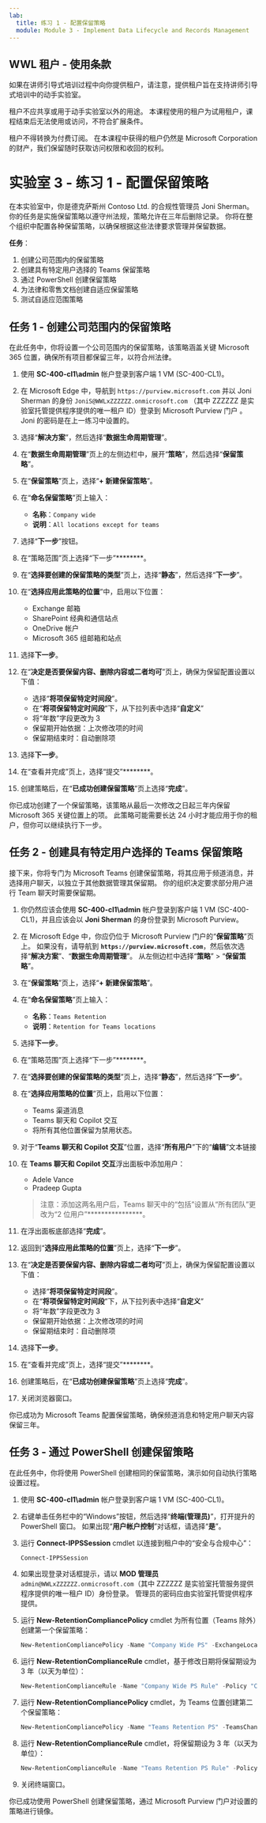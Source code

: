 ```yaml
---
lab:
  title: 练习 1 - 配置保留策略
  module: Module 3 - Implement Data Lifecycle and Records Management
---
```


## WWL 租户 - 使用条款

如果在讲师引导式培训过程中向你提供租户，请注意，提供租户旨在支持讲师引导式培训中的动手实验室。

租户不应共享或用于动手实验室以外的用途。 本课程使用的租户为试用租户，课程结束后无法使用或访问，不符合扩展条件。

租户不得转换为付费订阅。 在本课程中获得的租户仍然是 Microsoft Corporation 的财产，我们保留随时获取访问权限和收回的权利。

# 实验室 3 - 练习 1 - 配置保留策略

在本实验室中，你是德克萨斯州 Contoso Ltd. 的合规性管理员 Joni Sherman。 你的任务是实施保留策略以遵守州法规，策略允许在三年后删除记录。 你将在整个组织中配置各种保留策略，以确保根据这些法律要求管理并保留数据。

**任务**：

1. 创建公司范围内的保留策略
1. 创建具有特定用户选择的 Teams 保留策略
1. 通过 PowerShell 创建保留策略
1. 为法律和零售文档创建自适应保留策略
1. 测试自适应范围策略

## 任务 1 - 创建公司范围内的保留策略

在此任务中，你将设置一个公司范围内的保留策略，该策略涵盖关键 Microsoft 365 位置，确保所有项目都保留三年，以符合州法律。

1. 使用 **SC-400-cl1\admin** 帐户登录到客户端 1 VM (SC-400-CL1)。

1. 在 Microsoft Edge 中，导航到 `https://purview.microsoft.com` 并以 Joni Sherman 的身份 `JoniS@WWLxZZZZZZ.onmicrosoft.com` （其中 ZZZZZZ 是实验室托管提供程序提供的唯一租户 ID）登录到 Microsoft Purview 门户  。 Joni 的密码是在上一练习中设置的。

1. 选择“**解决方案**”，然后选择“**数据生命周期管理**”。

1. 在“**数据生命周期管理**”页上的左侧边栏中，展开“**策略**”，然后选择“**保留策略**”。

1. 在“**保留策略**”页上，选择“**+ 新建保留策略**”。

1. 在“**命名保留策略**”页上输入：

    - **名称**：`Company wide`
    - **说明**：`All locations except for teams`

1. 选择“**下一步**”按钮。  

1. 在“策略范围”页上选择“下一步”********。

1. 在“**选择要创建的保留策略的类型**”页上，选择“**静态**”，然后选择“**下一步**”。

1. 在“**选择应用此策略的位置**”中，启用以下位置：

   - Exchange 邮箱
   - SharePoint 经典和通信站点
   - OneDrive 帐户
   - Microsoft 365 组邮箱和站点

1. 选择**下一步**。

1. 在“**决定是否要保留内容、删除内容或二者均可**”页上，确保为保留配置设置以下值：

   - 选择“**将项保留特定时间段**”。
   - 在“**将项保留特定时间段**”下，从下拉列表中选择“**自定义**”
   - 将“年数”字段更改为 3
   - 保留期开始依据：上次修改项的时间
   - 保留期结束时：自动删除项

1. 选择**下一步**。

1. 在“查看并完成”页上，选择“提交”********。

1. 创建策略后，在“**已成功创建保留策略**”页上选择“**完成**”。

你已成功创建了一个保留策略，该策略从最后一次修改之日起三年内保留 Microsoft 365 关键位置上的项。 此策略可能需要长达 24 小时才能应用于你的租户，但你可以继续执行下一步。

## 任务 2 - 创建具有特定用户选择的 Teams 保留策略

接下来，你将专门为 Microsoft Teams 创建保留策略，将其应用于频道消息，并选择用户聊天，以独立于其他数据管理其保留期。 你的组织决定要求部分用户进行 Team 聊天时需要保留期。

1. 你仍然应该会使用 **SC-400-cl1\admin** 帐户登录到客户端 1 VM (SC-400-CL1)，并且应该会以 **Joni Sherman** 的身份登录到 Microsoft Purview。

1. 在 Microsoft Edge 中，你应仍位于 Microsoft Purview 门户的“**保留策略**”页上。 如果没有，请导航到 **`https://purview.microsoft.com`**，然后依次选择“**解决方案**”、“**数据生命周期管理**”。 从左侧边栏中选择“**策略**” > “**保留策略**”。

1. 在“**保留策略**”页上，选择“**+ 新建保留策略**”。

1. 在“**命名保留策略**”页上输入：

   - **名称**：`Teams Retention`
   - **说明**：`Retention for Teams locations`

1. 选择**下一步**。

1. 在“策略范围”页上选择“下一步”********。

1. 在“**选择要创建的保留策略的类型**”页上，选择“**静态**”，然后选择“**下一步**”。

1. 在“**选择应用策略的位置**”页上，启用以下位置：

   - Teams 渠道消息
   - Teams 聊天和 Copilot 交互
   - 将所有其他位置保留为禁用状态。

1. 对于“**Teams 聊天和 Copilot 交互**”位置，选择“**所有用户**”下的“**编辑**”文本链接

1. 在 **Teams 聊天和 Copilot 交互**浮出面板中添加用户：

    - Adele Vance
    - Pradeep Gupta

    >注意：添加这两名用户后，Teams 聊天中的“包括”设置从“所有团队”更改为“2 位用户”****************。

1. 在浮出面板底部选择“**完成**”。

1. 返回到“**选择应用此策略的位置**”页上，选择“**下一步**”。

1. 在“**决定是否要保留内容、删除内容或二者均可**”页上，确保为保留配置设置以下值：

   - 选择“**将项保留特定时间段**”。
   - 在“**将项保留特定时间段**”下，从下拉列表中选择“**自定义**”
   - 将“年数”字段更改为 3
   - 保留期开始依据：上次修改项的时间
   - 保留期结束时：自动删除项

1. 选择**下一步**。

1. 在“查看并完成”页上，选择“提交”********。

1. 创建策略后，在“**已成功创建保留策略**”页上选择“**完成**”。

1. 关闭浏览器窗口。

你已成功为 Microsoft Teams 配置保留策略，确保频道消息和特定用户聊天内容保留三年。

## 任务 3 - 通过 PowerShell 创建保留策略

在此任务中，你将使用 PowerShell 创建相同的保留策略，演示如何自动执行策略设置过程。

1. 使用 **SC-400-cl1\admin** 帐户登录到客户端 1 VM (SC-400-CL1)。

1. 右键单击任务栏中的“Windows”按钮，然后选择“**终端(管理员)**”，打开提升的 PowerShell 窗口。 如果出现“**用户帐户控制**”对话框，请选择“**是**”。

1. 运行 **Connect-IPPSSession** cmdlet 以连接到租户中的“安全与合规中心”：

    ```powershell
    Connect-IPPSSession
    ```

1. 如果出现登录对话框提示，请以 **MOD 管理员**`admin@WWLxZZZZZZ.onmicrosoft.com`（其中 ZZZZZZ 是实验室托管服务提供程序提供的唯一租户 ID）身份登录。 管理员的密码应由实验室托管提供程序提供。

1. 运行 **New-RetentionCompliancePolicy** cmdlet 为所有位置（Teams 除外）创建第一个保留策略：

    ```powershell
    New-RetentionCompliancePolicy -Name "Company Wide PS" -ExchangeLocation All -ModernGroupLocation All -SharePointLocation All -OneDriveLocation All
    ```

1. 运行 **New-RetentionComplianceRule** cmdlet，基于修改日期将保留期设为 3 年（以天为单位）：

    ```powershell
    New-RetentionComplianceRule -Name "Company Wide PS Rule" -Policy "Company Wide PS" -RetentionDuration 1095 -ExpirationDateOption ModificationAgeInDays -RetentionComplianceAction Keep
    ```

1. 运行 **New-RetentionCompliancePolicy** cmdlet，为 Teams 位置创建第二个保留策略：

    ```powershell
    New-RetentionCompliancePolicy -Name "Teams Retention PS" -TeamsChannelLocation All -TeamsChatLocation "Adele Vance", "Pradeep Gupta"
    ```

1. 运行 **New-RetentionComplianceRule** cmdlet，将保留期设为 3 年（以天为单位）：

    ```powershell
    New-RetentionComplianceRule -Name "Teams Retention PS Rule" -Policy "Teams Retention PS" -RetentionDuration 1095 -RetentionComplianceAction Keep
    ```

1. 关闭终端窗口。

你已成功使用 PowerShell 创建保留策略，通过 Microsoft Purview 门户对设置的策略进行镜像。

<!------ Commenting out until tenant bug issues are resolved
## Task 4 – Create an adaptive retention policy for legal and retail documents

Now, you'll create an adaptive retention policy for the finance and legal departments, ensuring that all legal-related documents are retained for five years.

1. You should still be logged into Client 1 VM (SC-400-CL1) as the **SC-400-cl1\admin** account, and you should be logged into Microsoft 365 as **Joni Sherman**.

1. Open Microsoft Edge and navigate to **`https://purview.microsoft.com`**. Verify you're still logged in with Joni's account, then select **Settings** from the left sidebar.

1. On the **Settings** page, expand **Roles and scopes** from the left sidebar, then select **Adaptive scopes**.

1. On the **Adaptive scopes** page select **+ Create scope**.

1. On the **Name your adaptive policy scope** page enter:

    - **Name**: `Legal Documents Retention`
    - **Description**: `Retention for legal related documents`

1. Select **Next**.

1. On the **Assign admin unit** page select **Next**.

1. On the **What type of scope do you want to create?** page select **Users** then select **Next**.

1. On the **Create the query to define users** page, in the **User attributes** section, ensure these values are selected for the user attribute configuration:

   - Select the **Attribute** dropdown then select **Department**
   - Leave the default **is equal to** value in the next field
   - Enter `Legal` as the **Value**

1. Add a second attribute by selecting **+ Add attribute** on the **Create the query to define users** page. In the new field under the one we just configured, configure these values:

   - Select the dropdown for the query operator and update it from And to **Or**
   - Select the **Attribute** dropdown then select **Department**
   - Leave the default **is equal to** value in the next field
   - Enter `Retail` as the **Value**

1. Select **Next**.

1. On the **Review and finish** page select **Submit**.

1. Once your adaptive scope is created select **Done** on the **Your scope was created** page.

1. Back on the **Adaptive scopes** page, select **Solutions** from the bottom of the left sidebar.

1. Select the tab for **Data Governance** from the top filter buttons.

1. Select the **Data Lifecycle Management** card.

1. On the **Data Lifecycle Management** page, expand **Policies** then select **Retention policies**.

1. On the **Retention policies** page, select **+ New retention policy**.

1. On the **Name your retention policy** page enter:

    - **Name**: `Legal Data Retention`
    - **Description**: `Retention of all documents within the legal and retail departments.`

1. Select **Next**.

1. On the **Policy Scope** page select **Next**.

1. On the **Choose the type of retention policy to create** page select **Adaptive** then select **Next**.

1. On the **Choose adaptive policy scopes and locations** page select **+ Add scopes**.

1. On the **Choose adaptive policy scopes** flyout panel select the checkbox for **Legal Documents Retention** then select **Add** at the bottom of the panel.

1. Back on the **Choose locations to apply the policy** enable:

    - Exchange mailboxes
    - OneDrive accounts
    - Leave all other locations disabled.

1. Select **Next**.

1. On the **Decide if you want to retain content, delete it, or both** page, ensure these values are set for the retention configuration:

   - Select **Retain items for a specific period**.
   - Under **Retain items for a specific period**, select **5 years** from the dropdown list
   - **Start the retention period based on**: When items were last modified
   - **At the end of the retention period**: Do nothing

1. Select **Next**.

1. On the **Review and finish** page select **Submit**.

1. Once your policy is created, select the **Done** button.

1. Once your policy is created select **Done** on the **You successfully created a retention policy** page.

You have successfully applied an adaptive scope to a retention policy, covering legal and retail department documents for five years.

## Task 5 – Test the adaptive scope policy

In this final task, you'll verify the users affected by the adaptive scope and test the new retention policy to ensure it is functioning as expected.

>**Note**: When you create and submit a retention policy, it can take up to seven days for the retention policy to be applied.

1. Open an elevated PowerShell window by right clicking the Windows button in the task bar, then select **Terminal (Admin)**. Select **Yes** if the **User Account Control** dialogue pops up.

1. Run the **Connect-IPPSSession** cmdlet to the Security & Compliance Center in your tenant:

    ```powershell
    Connect-IPPSSession
    ```

1. When prompted with a sign in dialog box, sign in with Joni Sherman's account, `JoniS@WWLxZZZZZZ.onmicrosoft.com` (where ZZZZZZ is your unique tenant ID provided by your lab hosting provider). Joni's account was set in a previous exercise.

1. Run the **Get-RetentionCompliancePolicy** cmdlet to view all details of the adaptive scope policy:

    ```powershell
    Get-RetentionCompliancePolicy -Identity "Legal Data Retention" -DistributionDetail | Format-List
    ```

1. Review the results and search for these details:

    - **Enabled**: True
    - **Mode**: Enforce
    - **DistributionStatus**: Success

    ![Screenshot of the results of the Get-RetentionCompliancePolicy cmdlet.](../Media/results-getretentioncompliancepolicy.png)

You have verified the successful implementation of the adaptive scope retention policy, confirming that it is correctly applied and operational.
--->
